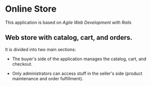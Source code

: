 # Online Store
This application is based on *Agile Web Development with Rails*

## Web store with catalog, cart, and orders.

It is divided into two main sections:

* The buyer's side of the application manages the catalog, cart, 
  and checkout.

* Only administrators can access stuff in the seller's side
  (product maintenance and order fulfillment).
